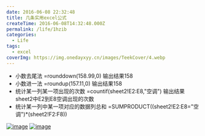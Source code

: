 ```yaml
---
date: 2016-06-08 22:32:48
title: 几条实用excel公式
createTime: 2016-06-08T14:32:48.000Z
permalink: /life/1hzib
categories:
  - Life
tags:
  - excel
coverImg: https://img.onedayxyy.cn/images/TeekCover/4.webp
---
```


- 小数去尾法 =rounddown(158.99,0) 
  输出结果158 
- 小数进一法 =roundup(157.11,0) 
  输出结果158 
- 统计某一列某一项出现的次数 =countif(sheet2!E2:E8,"空调") 
  输出结果 sheet2中E2到E8空调出现的次数 
- 统计某一列中某一项对应的数据列总和 =SUMPRODUCT((sheet2!E2:E8="空调")\*(sheet2!F2:F8)) 

[![image](/public/2016/06/wp-1465367511408.png)](/public/2016/06/wp-1465367511408.png) 
[![image](/public/2016/06/wp-1465367517670.png)](/public/2016/06/wp-1465367517670.png)
